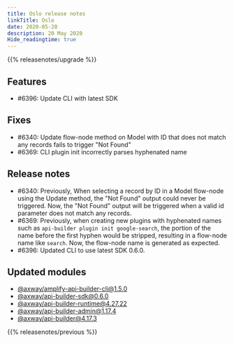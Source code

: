 ```yaml
---
title: Oslo release notes
linkTitle: Oslo
date: 2020-05-20
description: 20 May 2020
Hide_readingtime: true
---
```


{{% releasenotes/upgrade %}}

## Features

* #6396: Update CLI with latest SDK

## Fixes

* #6340: Update flow-node method on Model with ID that does not match any records fails to trigger "Not Found"
* #6369: CLI plugin init incorrectly parses hyphenated name

## Release notes

* #6340: Previously, When selecting a record by ID in a Model flow-node using the Update method, the "Not Found" output could never be triggered. Now, the "Not Found" output will be triggered when a valid id parameter does not match any records.
* #6369: Previously, when creating new plugins with hyphenated names such as `api-builder plugin init google-search`, the portion of the name before the first hyphen would be stripped, resulting in a flow-node name like `search`. Now, the flow-node name is generated as expected.
* #6396: Updated CLI to use latest SDK 0.6.0.

## Updated modules

* [@axway/amplify-api-builder-cli@1.5.0](https://www.npmjs.com/package/@axway/amplify-api-builder-cli/v/1.5.0)
* [@axway/api-builder-sdk@0.6.0](https://www.npmjs.com/package/@axway/api-builder-sdk/v/0.6.0)
* [@axway/api-builder-runtime@4.27.22](https://www.npmjs.com/package/@axway/api-builder-runtime/v/4.27.22)
* [@axway/api-builder-admin@1.17.4](https://www.npmjs.com/package/@axway/api-builder-admin/v/1.17.4)
* [@axway/api-builder@4.17.3](https://www.npmjs.com/package/@axway/api-builder/v/4.17.3)

{{% releasenotes/previous %}}
